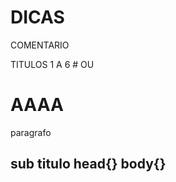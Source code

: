# DICAS
COMENTARIO
<!--
AAAA
-->
TITULOS
1 A 6 #
OU
<H1> AAAA </H1>
<p> paragrafo
<h2> sub titulo
<!doctype>
<html>
head{}
body{}
